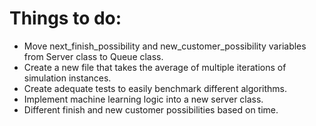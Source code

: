 # Things to do:
- Move next_finish_possibility and new_customer_possibility variables from Server class to Queue class.
- Create a new file that takes the average of multiple iterations of simulation instances.
- Create adequate tests to easily benchmark different algorithms.
- Implement machine learning logic into a new server class.
- Different finish and new customer possibilities based on time.